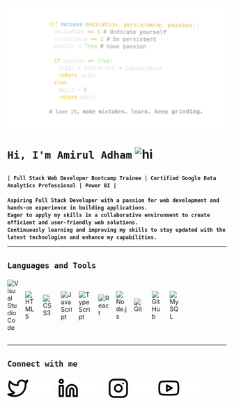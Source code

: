 <!-- Profile Image -->
![profile](/img/portfolio.png)

<!-- Main Heading: Introduction with GIF -->
<h1> 
  <!-- Name and wave emoji -->
  
  **`Hi, I'm Amirul Adham`** 
  <img src="https://user-images.githubusercontent.com/1303154/88677602-1635ba80-d120-11ea-84d8-d263ba5fc3c0.gif" width="28px" height="28px" alt="hi">
</h1>

<!-- Subheading: Description of yourself -->
**`| Full Stack Web Developer Bootcamp Trainee | Certified Google Data Analytics Professional | Power BI |`**
<br><br>
**`Aspiring Full Stack Developer with a passion for web development and hands-on experience in building applications.`** <br>
**`Eager to apply my skills in a collaborative environment to create efficient and user-friendly web solutions.`** <br>
**`Continuously learning and improving my skills to stay updated with the latest technologies and enhance my capabilities.`**

<!-- Horizontal Line Separator -->
---

<!-- Section: Languages and Tools -->
<h2> 
  
  **`Languages and Tools`**
</h2>

<!-- Tools and Languages Icons with 15px right padding -->
<div style="display: flex; align-items: center;">
  <!-- Visual Studio Code Icon -->
  <img alt="Visual Studio Code" title="VSCode" width="26px" src="https://cdn.jsdelivr.net/gh/devicons/devicon/icons/vscode/vscode-original.svg" style="margin-right:15px;" />
  <!-- HTML5 Icon -->
  <img alt="HTML5" title="HTML" width="26px" src="https://cdn.jsdelivr.net/gh/devicons/devicon/icons/html5/html5-original.svg" style="margin-right:15px;" />
  <!-- CSS3 Icon -->
  <img alt="CSS3" title="CSS" width="26px" src="https://cdn.jsdelivr.net/gh/devicons/devicon/icons/css3/css3-original.svg" style="margin-right:15px;" />
  <!-- JavaScript Icon -->
  <img alt="JavaScript" title="JavaScript" width="26px" src="https://cdn.jsdelivr.net/gh/devicons/devicon/icons/javascript/javascript-original.svg" style="margin-right:15px;" />
  <!-- TypeScript Icon -->
  <img alt="TypeScript" title="TypeScript" width="30px" src="https://cdn.jsdelivr.net/gh/devicons/devicon/icons/typescript/typescript-plain.svg" style="margin-right:15px;" />
  <!-- React Icon -->
  <img alt="React" title="React" width="26px" src="https://cdn.jsdelivr.net/gh/devicons/devicon/icons/react/react-original.svg" style="margin-right:15px;" />
  <!-- Node.js Icon -->
  <img alt="Node.js" title="NodeJS" width="26px" src="https://cdn.jsdelivr.net/gh/devicons/devicon/icons/nodejs/nodejs-original.svg" style="margin-right:15px;" />
  <!-- Git Icon -->
  <img alt="Git" title="Git" width="26px" src="https://cdn.jsdelivr.net/gh/devicons/devicon/icons/git/git-original.svg" style="margin-right:15px;" />
  <!-- GitHub Icon -->
  <img alt="GitHub" title="GitHub" width="26px" src="https://user-images.githubusercontent.com/3369400/139447912-e0f43f33-6d9f-45f8-be46-2df5bbc91289.png" style="margin-right:15px;" /> 
  <!-- MySQL Icon -->
  <img alt="MySQL" title="MySQL" width="26px" src="https://cdn.jsdelivr.net/gh/devicons/devicon/icons/mysql/mysql-original.svg" />
</div>

<br>

<!-- Horizontal Line Separator -->
---

<!-- Section: Connect with Me -->
<h2> 
  
  **`Connect with me`**
</h2>

<!-- Social Media Icons -->
[![website](./img/twitter-light.svg)](https://x.com/mrullldhm/codestackr#gh-light-mode-only) <!-- Twitter Light Mode -->
[![website](./img/twitter-dark.svg)](https://x.com/mrullldhm/codestackr#gh-dark-mode-only) <!-- Twitter Dark Mode -->
&nbsp;&nbsp;
[![website](./img/linkedin-light.svg)](https://www.linkedin.com/in/mrullldhm/codestackr#gh-light-mode-only) <!-- LinkedIn Light Mode -->
[![website](./img/linkedin-dark.svg)](https://www.linkedin.com/in/mrullldhm/codestackr#gh-dark-mode-only) <!-- LinkedIn Dark Mode -->
&nbsp;&nbsp;
[![website](./img/instagram-light.svg)](https://www.instagram.com/mrullldm/codestackr#gh-light-mode-only) <!-- Instagram Light Mode -->
[![website](./img/instagram-dark.svg)](https://www.instagram.com/mrullldm/codestackr#gh-dark-mode-only) <!-- Instagram Dark Mode -->
&nbsp;&nbsp;
[![website](./img/youtube-light.svg)](https://www.youtube.com/@Mrullldhm/codestackr#gh-light-mode-only) <!-- YouTube Light Mode -->
[![website](./img/youtube-dark.svg)](https://www.youtube.com/@Mrullldhm/codestackr#gh-dark-mode-only) <!-- YouTube Dark Mode -->

